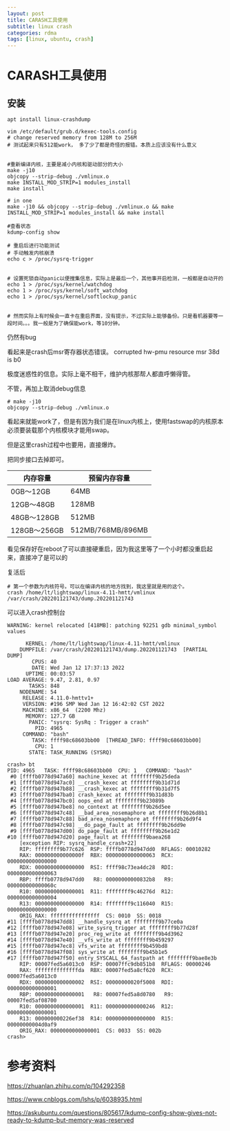 ```yaml
---
layout: post
title: CARASH工具使用
subtitle: linux crash
categories: rdma
tags: [linux, ubuntu, crash]
---
```




# CARASH工具使用

## 安装

```
apt install linux-crashdump 

vim /etc/default/grub.d/kexec-tools.config
# change reserved memory from 128M to 256M
# 测试起来只有512能work， 多了少了都是奇怪的报错。本质上应该没有什么意义


#重新编译内核，主要是减小内核和驱动部分的大小
make -j10
objcopy --strip-debug ./vmlinux.o
make INSTALL_MOD_STRIP=1 modules_install
make install

# in one
make -j10 && objcopy --strip-debug ./vmlinux.o && make INSTALL_MOD_STRIP=1 modules_install && make install

#查看状态
kdump-config show

# 重启后进行功能测试
# 手动触发内核崩溃
echo c > /proc/sysrq-trigger


# 设置死锁自动panic以便搜集信息，实际上是最后一个，其他事开启检测，一般都是自动开的
echo 1 > /proc/sys/kernel/watchdog
echo 1 > /proc/sys/kernel/soft_watchdog
echo 1 > /proc/sys/kernel/softlockup_panic


# 然而实际上有时候会一直卡在重启界面，没有提示，不过实际上能够备份。只是看机器要等一段时间。。。我一般是为了确保能work，等10分钟。
```





仍然有bug

看起来是crash后msr寄存器状态错误。  corrupted hw-pmu resource msr 38d is b0

极度迷惑性的信息。实际上毫不相干，维护内核那帮人都直呼懒得管。



不管，再加上取消debug信息

```shell
# make -j10
objcopy --strip-debug ./vmlinux.o
```

看起来就能work了，但是有因为我们是在linux内核上，使用fastswap的内核原本必须要装载那个内核模块才能用swap。

但是这里crash过程中也要用，直接爆炸。

把同步接口去掉即可。



| 内存容量     | 预留内存容量      |
| ------------ | ----------------- |
| 0GB～12GB    | 64MB              |
| 12GB～48GB   | 128MB             |
| 48GB～128GB  | 512MB             |
| 128GB～256GB | 512MB/768MB/896MB |



看见保存好在reboot了可以直接硬重启，因为我这里等了一个小时都没重启起来，直接冲了是可以的



复活后

```shell
# 第一个参数为内核符号。可以在编译内核的地方找到，我这里就是用的这个。
crash /home/lt/lightswap/linux-4.11-hmtt/vmlinux   /var/crash/202201121743/dump.202201121743
```



可以进入crash控制台

```
WARNING: kernel relocated [418MB]: patching 92251 gdb minimal_symbol values

      KERNEL: /home/lt/lightswap/linux-4.11-hmtt/vmlinux               
    DUMPFILE: /var/crash/202201121743/dump.202201121743  [PARTIAL DUMP]
        CPUS: 40
        DATE: Wed Jan 12 17:37:13 2022
      UPTIME: 00:03:57
LOAD AVERAGE: 9.47, 2.81, 0.97
       TASKS: 848
    NODENAME: 54
     RELEASE: 4.11.0-hmttv1+
     VERSION: #196 SMP Wed Jan 12 16:42:02 CST 2022
     MACHINE: x86_64  (2200 Mhz)
      MEMORY: 127.7 GB
       PANIC: "sysrq: SysRq : Trigger a crash"
         PID: 4965
     COMMAND: "bash"
        TASK: ffff98c68603bb00  [THREAD_INFO: ffff98c68603bb00]
         CPU: 1
       STATE: TASK_RUNNING (SYSRQ)

crash> bt
PID: 4965   TASK: ffff98c68603bb00  CPU: 1   COMMAND: "bash"
 #0 [ffffb0778d947a60] machine_kexec at ffffffff9b25deda
 #1 [ffffb0778d947ac0] __crash_kexec at ffffffff9b31d71d
 #2 [ffffb0778d947b88] __crash_kexec at ffffffff9b31d7f5
 #3 [ffffb0778d947ba0] crash_kexec at ffffffff9b31d83b
 #4 [ffffb0778d947bc0] oops_end at ffffffff9b23089b
 #5 [ffffb0778d947be8] no_context at ffffffff9b26d5ee
 #6 [ffffb0778d947c48] __bad_area_nosemaphore at ffffffff9b26d8b1
 #7 [ffffb0778d947c88] bad_area_nosemaphore at ffffffff9b26d9f4
 #8 [ffffb0778d947c98] __do_page_fault at ffffffff9b26dd9e
 #9 [ffffb0778d947d00] do_page_fault at ffffffff9b26e1d2
#10 [ffffb0778d947d20] page_fault at ffffffff9baea268
    [exception RIP: sysrq_handle_crash+22]
    RIP: ffffffff9b77c626  RSP: ffffb0778d947dd0  RFLAGS: 00010282
    RAX: 000000000000000f  RBX: 0000000000000063  RCX: 0000000000000000
    RDX: 0000000000000000  RSI: ffff98c73ea4dc28  RDI: 0000000000000063
    RBP: ffffb0778d947dd0   R8: 00000000000832b8   R9: 000000000000060c
    R10: 0000000000000001  R11: ffffffff9c46276d  R12: 0000000000000004
    R13: 0000000000000000  R14: ffffffff9c116040  R15: 0000000000000000
    ORIG_RAX: ffffffffffffffff  CS: 0010  SS: 0018
#11 [ffffb0778d947dd8] __handle_sysrq at ffffffff9b77ce0a
#12 [ffffb0778d947e08] write_sysrq_trigger at ffffffff9b77d28f
#13 [ffffb0778d947e20] proc_reg_write at ffffffff9b4d3962
#14 [ffffb0778d947e40] __vfs_write at ffffffff9b459297
#15 [ffffb0778d947ec8] vfs_write at ffffffff9b459bd8
#16 [ffffb0778d947f08] sys_write at ffffffff9b45b1e5
#17 [ffffb0778d947f50] entry_SYSCALL_64_fastpath at ffffffff9bae8e3b
    RIP: 00007fed5a6013c0  RSP: 00007ffc9db851b8  RFLAGS: 00000246
    RAX: ffffffffffffffda  RBX: 00007fed5a8cf620  RCX: 00007fed5a6013c0
    RDX: 0000000000000002  RSI: 00000000020f5008  RDI: 0000000000000001
    RBP: 0000000000000001   R8: 00007fed5a8d0780   R9: 00007fed5af08700
    R10: 0000000000000001  R11: 0000000000000246  R12: 0000000000000001
    R13: 000000000226ef38  R14: 0000000000000000  R15: 00000000004d0af9
    ORIG_RAX: 0000000000000001  CS: 0033  SS: 002b
crash> 
```













# 参考资料

https://zhuanlan.zhihu.com/p/104292358

https://www.cnblogs.com/lshs/p/6038935.html

https://askubuntu.com/questions/805617/kdump-config-show-gives-not-ready-to-kdump-but-memory-was-reserved
